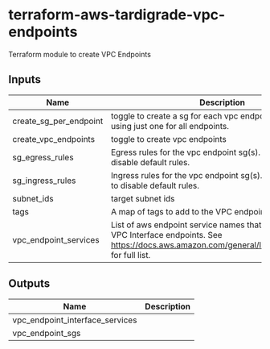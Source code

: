 # terraform-aws-tardigrade-vpc-endpoints

Terraform module to create VPC Endpoints

## Inputs

| Name | Description | Type | Default | Required |
|------|-------------|:----:|:-----:|:-----:|
| create\_sg\_per\_endpoint | toggle to create a sg for each vpc endpoint. Defaults to using just one for all endpoints. | bool | `"false"` | no |
| create\_vpc\_endpoints | toggle to create vpc endpoints | bool | `"true"` | no |
| sg\_egress\_rules | Egress rules for the vpc endpoint sg\(s\). Set to empty list to disable default rules. | list | `"null"` | no |
| sg\_ingress\_rules | Ingress rules for the vpc endpoint sg\(s\). Set to empty list to disable default rules. | list | `"null"` | no |
| subnet\_ids | target subnet ids | list(string) | `<list>` | no |
| tags | A map of tags to add to the VPC endpoint SG | map(string) | `<map>` | no |
| vpc\_endpoint\_services | List of aws endpoint service names that are used to create VPC Interface endpoints. See https://docs.aws.amazon.com/general/latest/gr/rande.html for full list. | list(string) | `<list>` | no |

## Outputs

| Name | Description |
|------|-------------|
| vpc\_endpoint\_interface\_services |  |
| vpc\_endpoint\_sgs |  |

